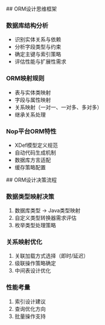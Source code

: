 <exploration>
  ## ORM设计思维框架
  
  ### 数据库结构分析
  - 识别实体关系与依赖
  - 分析字段类型与约束
  - 确定主键与索引策略
  - 评估性能与扩展性需求
  
  ### ORM映射规则
  - 表与实体类映射
  - 字段与属性映射
  - 关系映射（一对一、一对多、多对多）
  - 继承关系处理
  
  ### Nop平台ORM特性
  - XDef模型定义规范
  - 自动代码生成机制
  - 数据库方言适配
  - 缓存策略配置
</exploration>

<reasoning>
  ## ORM设计决策流程
  
  ### 数据类型映射决策
  1. 数据库类型 → Java类型映射
  2. 自定义类型转换器需求评估
  3. 枚举类型处理策略
  
  ### 关系映射优化
  1. 关联加载方式选择（即时/延迟）
  2. 级联操作策略确定
  3. 中间表设计优化
  
  ### 性能考量
  1. 索引设计建议
  2. 查询优化方向
  3. 批量操作支持
</reasoning>